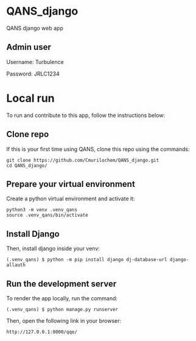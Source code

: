 # QANS_django

QANS django web app

## **Admin user**

Username: Turbulence

Password: JRLC1234


# Local run
To run and contribute to this app, follow the instructions below:

## Clone repo
If this is your first time using QANS, clone this repo using the commands:

```console
git clone https://github.com/Cmurilochem/QANS_django.git
cd QANS_django/
```

## Prepare your virtual environment
Create a python virtual environment and activate it:

```console
python3 -m venv .venv_qans
source .venv_qans/bin/activate
```

## Install Django
Then, install django inside your venv:

```console
(.venv_qans) $ python -m pip install django dj-database-url django-allauth
```

## Run the development server
To render the app locally, run the command:

```console
(.venv_qans) $ python manage.py runserver
```

Then, open the following link in your browser:

```
http://127.0.0.1:8000/qqe/
```


